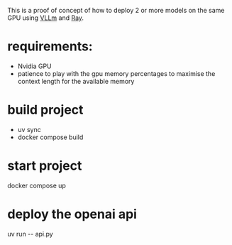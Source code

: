 This is a proof of concept of how to deploy 2 or more models on the same GPU using [VLLm](https://github.com/vllm-project/vllm) and [Ray](https://github.com/ray-project/ray).

# requirements:
 - Nvidia GPU
 - patience to play with the gpu memory percentages to maximise the context length for the available memory

# build project
 - uv sync
 - docker compose build

# start project
docker compose up

# deploy the openai api
uv run -- api.py

